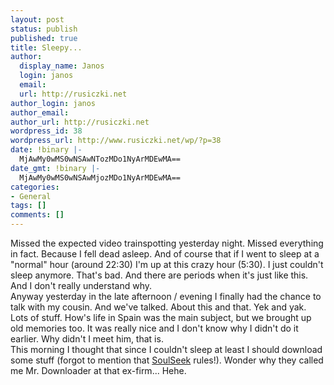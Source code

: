 ```yaml
---
layout: post
status: publish
published: true
title: Sleepy...
author:
  display_name: Janos
  login: janos
  email: 
  url: http://rusiczki.net
author_login: janos
author_email: 
author_url: http://rusiczki.net
wordpress_id: 38
wordpress_url: http://www.rusiczki.net/wp/?p=38
date: !binary |-
  MjAwMy0wMS0wNSAwNTozMDo1NyArMDEwMA==
date_gmt: !binary |-
  MjAwMy0wMS0wNSAwMjozMDo1NyArMDEwMA==
categories:
- General
tags: []
comments: []
---
```

<p>Missed the expected video trainspotting yesterday night. Missed everything in fact. Because I fell dead asleep. And of course that if I went to sleep at a "normal" hour (around 22:30) I'm up at this crazy hour (5:30). I just couldn't sleep anymore. That's bad. And there are periods when it's just like this. And I don't really understand why.<br />
Anyway yesterday in the late afternoon / evening I finally had the chance to talk with my cousin. And we've talked. About this and that. Yek and yak. Lots of stuff. How's life in Spain was the main subject, but we brought up old memories too. It was really nice and I don't know why I didn't do it earlier. Why didn't I meet him, that is.<br />
This morning I thought that since I couldn't sleep at least I should download some stuff (forgot to mention that <a href="http://www.slsk.org" title="The best P2P client for electronica heads!">SoulSeek</a> rules!). Wonder why they called me Mr. Downloader at that ex-firm... Hehe.</p>
